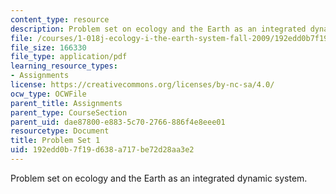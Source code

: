 ```yaml
---
content_type: resource
description: Problem set on ecology and the Earth as an integrated dynamic system.
file: /courses/1-018j-ecology-i-the-earth-system-fall-2009/192edd0b7f19d638a717be72d28aa3e2_MIT1_018JF09_hw1.pdf
file_size: 166330
file_type: application/pdf
learning_resource_types:
- Assignments
license: https://creativecommons.org/licenses/by-nc-sa/4.0/
ocw_type: OCWFile
parent_title: Assignments
parent_type: CourseSection
parent_uid: dae87800-e883-5c70-2766-886f4e8eee01
resourcetype: Document
title: Problem Set 1
uid: 192edd0b-7f19-d638-a717-be72d28aa3e2
---
```

Problem set on ecology and the Earth as an integrated dynamic system.